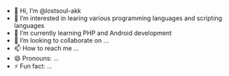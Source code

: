 - 👋 Hi, I’m @lostsoul-akk
- 👀 I’m interested in learing various programming languages and scripting languages
- 🌱 I’m currently learning PHP and Android development
- 💞️ I’m looking to collaborate on ...
- 📫 How to reach me ...
- 😄 Pronouns: ...
- ⚡ Fun fact: ...

<!---
lostsoul-akk/lostsoul-akk is a ✨ special ✨ repository because its `README.md` (this file) appears on your GitHub profile.
You can click the Preview link to take a look at your changes.
--->
